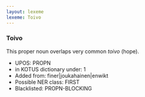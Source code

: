 ```yaml
---
layout: lexeme
lexeme: Toivo
---
```


###  Toivo

This proper noun overlaps  very common *toivo* (hope).
* UPOS:  PROPN
* in KOTUS dictionary under:  1
* Added from:  finer|joukahainen|enwikt
* Possible NER class:  FIRST
* Blacklisted:  PROPN-BLOCKING

